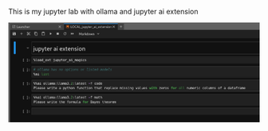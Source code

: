 This is my jupyter lab with ollama and jupyter ai extension

![Alt text](pictures/ai_jupyterlab.png)
